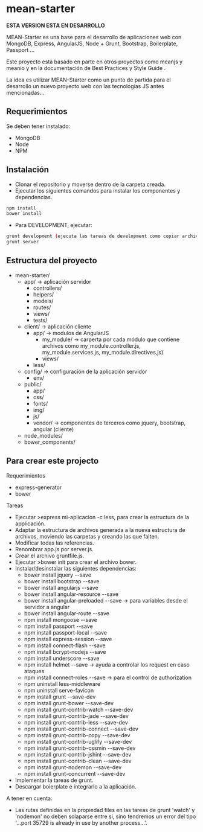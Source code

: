 mean-starter
============

**ESTA VERSION ESTA EN DESARROLLO**

MEAN-Starter es una base para el desarrollo de aplicaciones web con MongoDB, Express, AngularJS, Node + Grunt, Bootstrap, Boilerplate, Passport ...

Este proyecto esta basado en parte en otros proyectos como meanjs y meanio y en la documentación de Best Practices y Style Guide .

La idea es utilizar MEAN-Starter como un punto de partida para el desarrollo un nuevo proyecto web con las tecnologías JS antes mencionadas... 




Requerimientos
--------------

Se deben tener instalado:
- MongoDB
- Node
- NPM


Instalación
-----------

- Clonar el repositorio y moverse dentro de la carpeta creada.
- Ejecutar los siguientes comandos para instalar los componentes y dependencias. 
```sh
npm install
bower install
```
- Para DEVELOPMENT, ejecutar:
```sh 
grunt development (ejecuta las tareas de development como copiar archivos, compilar jade)
grunt server
``` 


Estructura del proyecto
-----------------------
- mean-starter/
    - app/                -> aplicación servidor
        - controllers/
        - helpers/
        - models/
        - routes/
        - views/
        - tests/
    - client/             -> aplicación cliente
        - app/            -> modulos de AngularJS
            - my_module/   -> carperta por cada módulo que contiene archivos como my_module.controller.js, my_module.services.js, my_module.directives,js)
            - views/          
        - less/
    - config/             -> configuración de la aplicación servidor
        - env/
    - public/
        - app/
        - css/        
        - fonts/
        - img/
        - js/
        - vendor/     -> componentes de terceros como jquery, bootstrap, angular (cliente)
    - node_modules/
    - bower_components/


Para crear este projecto
------------------------

Requerimientos

- express-generator
- bower

Tareas
- Ejecutar >express mi-aplicacion -c less, para crear la estructura de la applicación. 
- Adaptar la estructura de archivos generada a la nueva estructura de archivos, moviendo las carpetas y creando las que falten.
- Modificar todas las referencias. 
- Renombrar app.js por server.js.
- Crear el archivo gruntfile.js.
- Ejecutar >bower init para crear el archivo bower.
- Instalar/desinstalar las siguientes dependencias:
    - bower install jquery --save
    - bower install bootstrap --save
    - bower install angularjs --save
    - bower install angular-resource --save
    - bower install angular-preloaded --save    -> para variables desde el servidor a angular
    - bower install angular-route --save
    - npm install mongoose --save
    - npm install passport --save
    - npm install passport-local --save
    - npm install express-session --save
    - npm install connect-flash --save
    - npm install bcrypt-nodejs --save
    - npm install underscore --save
    - npm install helmet --save     -> ayuda a controlar los request en caso ataques
    - npm install connect-roles --save      -> para el control de authorization
    - npm uninstall less-middleware
    - npm uninstall serve-favicon 
    - npm install grunt --save-dev
    - npm install grunt-bower --save-dev
    - npm install grunt-contrib-watch --save-dev
    - npm install grunt-contrib-jade --save-dev
    - npm install grunt-contrib-less --save-dev
    - npm install grunt-contrib-connect --save-dev
    - npm install grunt-contrib-copy --save-dev
    - npm install grunt-contrib-uglify --save-dev
    - npm install grunt-contrib-cssmin --save-dev
    - npm install grunt-contrib-jshint --save-dev
    - npm install grunt-contrib-clean --save-dev
    - npm install grunt-nodemon --save-dev
    - npm install grunt-concurrent --save-dev    
- Implementar la tareas de grunt.
- Descargar boierplate e integrarlo a la aplicación.

A tener en cuenta:
- Las rutas definidas en la propiedad files en las tareas de grunt 'watch' y 'nodemon' no deben solaparse entre si, sino tendremos un error del tipo '...port 35729 is already in use by another process...'.



